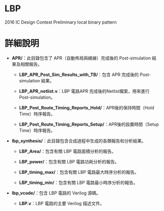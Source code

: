# LBP
2016 IC Design Contest Preliminary local binary pattern


# 詳細說明

- **APR/**：此目錄包含了 APR（自動佈局與繞線）完成後的 Post-simulation 結果及相關報告。
 
  - **LBP_APR_Post_Sim_Results_with_TB/**：包含 APR 完成後的 Post-simulation 結果。
   
  - **LBP_APR_netlist.v**：LBP 電路APR 完成後的Netlist檔案，用來進行Post-simulation。
    
  - **LBP_Post_Route_Timing_Reports_Hold/**：APR後的保持時間（Hold Time）時序報告。
    
  - **LBP_Post_Route_Timing_Reports_Setup/**：APR後的設置時間（Setup Time）時序報告。
    
- **lbp_synthesis/**：此目錄包含合成過程中生成的各類報告和分析結果。
 
  - **LBP_Area/**：包含有關 LBP 電路面積分析的報告。
    
  - **LBP_power/**：包含有關 LBP 電路功耗分析的報告。
    
  - **LBP_timing_max/**：包含有關 LBP 電路最大時序分析的報告。
    
  - **LBP_timing_min/**：包含有關 LBP 電路最小時序分析的報告。
    



- **lbp_vcode/**：包含 LBP 電路的 Verilog 源碼。
 
  - **LBP.v**：LBP 電路的主要 Verilog 描述文件。
